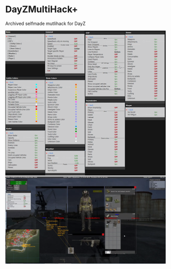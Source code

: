 # DayZMultiHack+
Archived selfmade mutlihack for DayZ

![Menus](https://github.com/SuRTaiNx3/DayZMultiHack/blob/master/screenshot.png?raw=true)
![Running](https://github.com/SuRTaiNx3/DayZMultiHack/blob/master/screenshot_2.png?raw=true)
